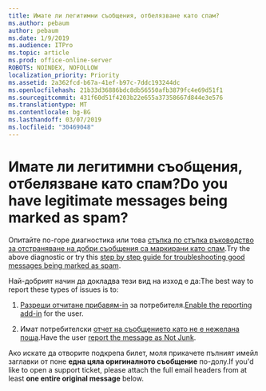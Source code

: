 ```yaml
---
title: Имате ли легитимни съобщения, отбелязване като спам?
ms.author: pebaum
author: pebaum
ms.date: 1/9/2019
ms.audience: ITPro
ms.topic: article
ms.prod: office-online-server
ROBOTS: NOINDEX, NOFOLLOW
localization_priority: Priority
ms.assetid: 2a362fcd-b67a-41ef-b97c-7ddc193244dc
ms.openlocfilehash: 21b33d36886bdc8db56550afb3879fc4e69d51f1
ms.sourcegitcommit: 431f60d51f4203b22e655a37358667d844e3e576
ms.translationtype: MT
ms.contentlocale: bg-BG
ms.lasthandoff: 03/07/2019
ms.locfileid: "30469048"
---
```

# <a name="do-you-have-legitimate-messages-being-marked-as-spam"></a><span data-ttu-id="b8fdc-102">Имате ли легитимни съобщения, отбелязване като спам?</span><span class="sxs-lookup"><span data-stu-id="b8fdc-102">Do you have legitimate messages being marked as spam?</span></span>


<span data-ttu-id="b8fdc-103">Опитайте по-горе диагностика или това [стъпка по стъпка ръководство за отстраняване на добри съобщения са маркирани като спам](https://docs.microsoft.com/office365/securitycompliance/prevent-email-from-being-marked-as-spam-0).</span><span class="sxs-lookup"><span data-stu-id="b8fdc-103">Try the above diagnostic or try this [step by step guide for troubleshooting good messages being marked as spam](https://docs.microsoft.com/office365/securitycompliance/prevent-email-from-being-marked-as-spam-0).</span></span>
  
<span data-ttu-id="b8fdc-104">Най-добрият начин да докладва тези вид на изход е да:</span><span class="sxs-lookup"><span data-stu-id="b8fdc-104">The best way to report these types of issues is to:</span></span>
  
1. <span data-ttu-id="b8fdc-105">[Разреши отчитане прибавям-in](https://docs.microsoft.com/office365/securitycompliance/enable-the-report-message-add-in) за потребителя.</span><span class="sxs-lookup"><span data-stu-id="b8fdc-105">[Enable the reporting add-in](https://docs.microsoft.com/office365/securitycompliance/enable-the-report-message-add-in) for the user.</span></span> 
    
2. <span data-ttu-id="b8fdc-106">Имат потребителски [отчет на съобщението като не е нежелана поща](https://support.office.com/article/use-the-report-message-add-in-b5caa9f1-cdf3-4443-af8c-ff724ea719d2?ui=en-US&amp;rs=en-US&amp;ad=US).</span><span class="sxs-lookup"><span data-stu-id="b8fdc-106">Have the user [report the message as Not Junk](https://support.office.com/article/use-the-report-message-add-in-b5caa9f1-cdf3-4443-af8c-ff724ea719d2?ui=en-US&amp;rs=en-US&amp;ad=US).</span></span>
    
<span data-ttu-id="b8fdc-107">Ако искате да отворите подкрепа билет, моля прикачете пълният имейл заглавки от поне **една цяла оригиналното съобщение** по-долу.</span><span class="sxs-lookup"><span data-stu-id="b8fdc-107">If you'd like to open a support ticket, please attach the full email headers from at least **one entire original message** below.</span></span> 
  

